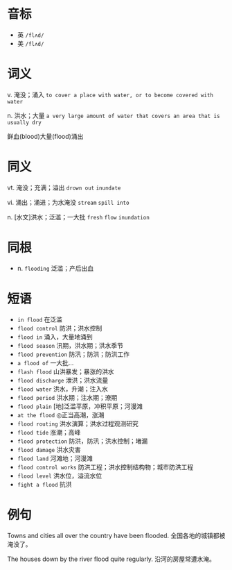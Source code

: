 # 音标

- 英 `/flʌd/`
- 美 `/flʌd/`

# 词义

v. 淹没；涌入
`to cover a place with water, or to become covered with water`

n. 洪水；大量
`a very large amount of water that covers an area that is usually dry`



鲜血(blood)大量(flood)涌出

# 同义

vt. 淹没；充满；溢出
`drown out` `inundate`

vi. 涌出；涌进；为水淹没
`stream` `spill into`

n. [水文]洪水；泛滥；一大批
`fresh` `flow` `inundation`

# 同根

- n. `flooding` 泛滥；产后出血

# 短语

- `in flood` 在泛滥
- `flood control` 防洪；洪水控制
- `flood in` 涌入，大量地涌到
- `flood season` 汛期，洪水期；洪水季节
- `flood prevention` 防汛；防洪；防洪工作
- `a flood of` 一大批…
- `flash flood` 山洪暴发；暴涨的洪水
- `flood discharge` 泄洪；洪水流量
- `flood water` 洪水，升潮；注入水
- `flood period` 洪水期；注水期；潦期
- `flood plain` [地]泛滥平原，冲积平原；河漫滩
- `at the flood` ◎正当高潮，涨潮
- `flood routing` 洪水演算；洪水过程观测研究
- `flood tide` 涨潮；高峰
- `flood protection` 防洪，防汛；洪水控制；堵漏
- `flood damage` 洪水灾害
- `flood land` 河滩地；河漫滩
- `flood control works` 防洪工程；洪水控制结构物；城市防洪工程
- `flood level` 洪水位，溢流水位
- `fight a flood` 抗洪

# 例句

Towns and cities all over the country have been flooded.
全国各地的城镇都被淹没了。

The houses down by the river flood quite regularly.
沿河的房屋常遭水淹。


